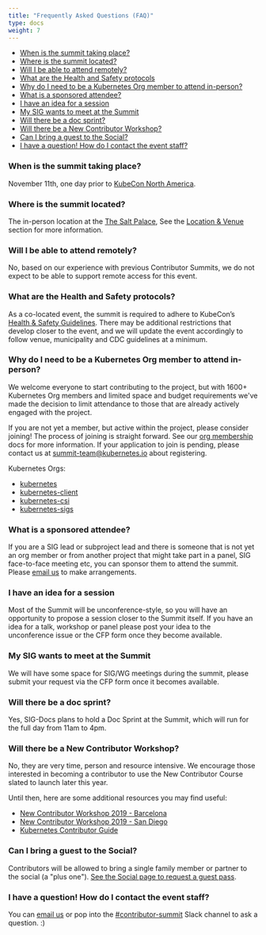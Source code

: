 ```yaml
---
title: "Frequently Asked Questions (FAQ)"
type: docs
weight: 7
---
```


- [When is the summit taking place?](#when-is-the-summit-taking-place)
- [Where is the summit located?](#where-is-the-summit-located)
- [Will I be able to attend remotely?](#will-i-be-able-to-attend-remotely)
- [What are the Health and Safety protocols](#what-are-the-health-and-safety-protocols)
- [Why do I need to be a Kubernetes Org member to attend in-person?](#why-do-i-need-to-be-a-kubernetes-org-member-to-attend-in-person)
- [What is a sponsored attendee?](#what-is-a-sponsored-attendee)
- [I have an idea for a session](#i-have-an-idea-for-a-session)
- [My SIG wants to meet at the Summit](#my-sig-wants-to-meet-at-the-summit)
- [Will there be a doc sprint?](#will-there-be-a-doc-sprint)
- [Will there be a New Contributor Workshop?](#will-there-be-a-new-contributor-workshop)
- [Can I bring a guest to the Social?](#can-i-bring-a-guest-to-the-social)
- [I have a question! How do I contact the event staff?](#i-have-a-question-how-do-i-contact-the-event-staff)

### When is the summit taking place?

November 11th, one day prior to [KubeCon North America].

[KubeCon North America]: https://events.linuxfoundation.org/kubecon-cloudnativecon-north-america/

### Where is the summit located?

The in-person location at the
<a href="https://www.visitsaltlake.com/salt-palace-convention-center/" rel="noopener noreferrer" target="_blank">The Salt Palace</a>,
See the [Location & Venue] section for more information.

[Location & Venue]: /events/2024/kcsna/location/

### Will I be able to attend remotely?

No, based on our experience with previous Contributor Summits, we do not expect to be able
to support remote access for this event.

### What are the Health and Safety protocols?

As a co-located event, the summit is required to adhere to KubeCon’s
<a href="https://events.linuxfoundation.org/kubecon-cloudnativecon-north-america/attend/health-and-safety/" rel="noopener noreferrer" target="_blank">
Health & Safety Guidelines</a>. There may be additional restrictions that
develop closer to the event, and we will update the event accordingly to follow
venue, municipality and CDC guidelines at a minimum.

### Why do I need to be a Kubernetes Org member to attend in-person?

We welcome everyone to start contributing to the project, but with 1600+
Kubernetes Org members and limited space and budget requirements we've
made the decision to limit attendance to those that are already actively
engaged with the project.

If you are not yet a member, but active within the project, please consider
joining! The process of joining is straight forward. See our [org membership]
docs for more information. If your application to join is pending, please
contact us at summit-team@kubernetes.io about registering.

Kubernetes Orgs:

<ul>
<li><a href="https://github.com/kubernetes" rel="noopener noreferrer" target="_blank">kubernetes</a></li>
<li><a href="https://github.com/kubernetes-client" rel="noopener noreferrer" target="_blank">kubernetes-client</a></li>
<li><a href="https://github.com/kubernetes-csi rel="noopener noreferrer" target="_blank">kubernetes-csi</a></li>
<li><a href="https://github.com/kubernetes-sigs" rel="noopener noreferrer" target="_blank">kubernetes-sigs</a></li>
</ul>


[org membership]: https://github.com/kubernetes/community/blob/master/community-membership.md#member

### What is a sponsored attendee?

If you are a SIG lead or subproject lead and there is someone that is not yet
an org member or from another project that might take part in a panel,
SIG face-to-face meeting etc, you can sponsor them to attend the summit.
Please [email us] to make arrangements.

### I have an idea for a session

Most of the Summit will be unconference-style, so you will have an opportunity
to propose a session closer to the Summit itself. If you have an idea for a talk,
workshop or panel please post your idea to the unconference issue or the CFP
form once they become available.  

### My SIG wants to meet at the Summit
We will have some space for SIG/WG meetings during the summit, please submit
your request via the CFP form once it becomes available.

### Will there be a doc sprint?

Yes, SIG-Docs plans to hold a Doc Sprint at the Summit, which will run for the
full day from 11am to 4pm.

### Will there be a New Contributor Workshop?

No, they are very time, person and resource intensive. We encourage those
interested in becoming a contributor to use the New Contributor Course 
slated to launch later this year.

Until then, here are some additional resources you may find useful:
- [New Contributor Workshop 2019 - Barcelona](https://www.youtube.com/watch?v=BQ7y2TFOzF4&list=PL69nYSiGNLP2WTJ6P8sQenhf0RY-JqF5L)
- [New Contributor Workshop 2019 - San Diego](https://www.youtube.com/watch?v=uUJrGwAom-E&list=PL69nYSiGNLP0OWp38tPBc-jSlMmwWr6Ci&index=15)
- [Kubernetes Contributor Guide](/docs/guide/)

### Can I bring a guest to the Social?

Contributors will be allowed to bring a single family member
or partner to the social (a "plus one"). 
[See the Social page to request a guest pass](https://www.kubernetes.dev/events/2024/kcsna/social/).

### I have a question! How do I contact the event staff?

You can [email us] or pop into the
<a href="https://kubernetes.slack.com/messages/contributor-summit" rel="noopener noreferrer" target="_blank">
#contributor-summit</a> Slack channel to ask a question. :)

[email us]: mailto:summit-team@kubernetes.io
